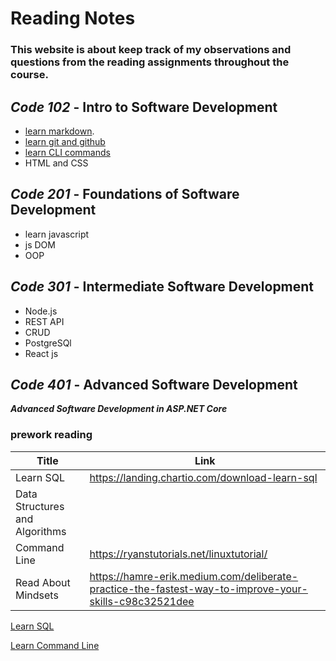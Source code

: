 # Reading Notes
### This website is about keep track of my observations and questions from the reading assignments throughout the course.
## *Code 102* - **Intro to Software Development**
- [learn markdown](https://www.markdownguide.org/basic-syntax/).
- [learn git and github](https://www.plesk.com/blog/various/git-commands-cheat-sheet/)
- [learn CLI commands](https://www.codecademy.com/learn/learn-the-command-line/modules/learn-the-command-line-navigation/cheatsheet)
- HTML and CSS
## *Code 201* - **Foundations of Software Development**
* learn javascript
* js DOM
* OOP
## *Code 301* - **Intermediate Software Development**
* Node.js
* REST API
* CRUD
* PostgreSQl
* React js

## *Code 401* - **Advanced Software Development**
***Advanced Software Development in ASP.NET Core***
### prework reading
| Title      | Link |
| ----------- | ----------- |
| Learn SQL      | https://landing.chartio.com/download-learn-sql       |
| Data Structures and Algorithms |         |
|Command Line | https://ryanstutorials.net/linuxtutorial/ |
|Read About Mindsets| https://hamre-erik.medium.com/deliberate-practice-the-fastest-way-to-improve-your-skills-c98c32521dee|

[Learn SQL](sql.md)

[Learn Command Line](cmd.md)

